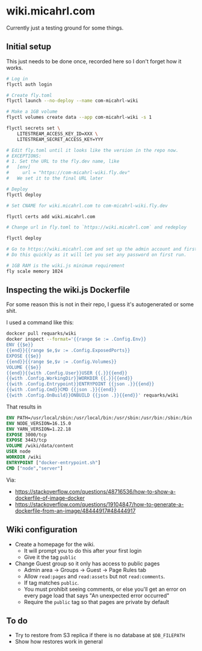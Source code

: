 # wiki.micahrl.com

Currently just a testing ground for some things.

## Initial setup

This just needs to be done once,
recorded here so I don't forget how it works.

```sh
# Log in
flyctl auth login

# Create fly.toml
flyctl launch --no-deploy --name com-micahrl-wiki

# Make a 1GB volume
flyctl volumes create data --app com-micahrl-wiki -s 1

flyctl secrets set \
    LITESTREAM_ACCESS_KEY_ID=XXX \
    LITESTREAM_SECRET_ACCESS_KEY=YYY

# Edit fly.toml until it looks like the version in the repo now.
# EXCEPTIONS:
# 1. Set the URL to the fly.dev name, like
#   [env]
#     url = "https://com-micahrl-wiki.fly.dev"
#   We set it to the final URL later

# Deploy
flyctl deploy

# Set CNAME for wiki.micahrl.com to com-micahrl-wiki.fly.dev

flyctl certs add wiki.micahrl.com

# Change url in fly.toml to `https://wiki.micahrl.com` and redeploy

flyctl deploy

# Go to https://wiki.micahrl.com and set up the admin account and first settings.
# Do this quickly as it will let you set any password on first run.

# 1GB RAM is the wiki.js minimum requirement
fly scale memory 1024
```

## Inspecting the wiki.js Dockerfile

For some reason this is not in their repo, I guess it's autogenerated or some shit.

I used a command like this:

```sh
dockcer pull requarks/wiki
docker inspect --format='{{range $e := .Config.Env}}
ENV {{$e}}
{{end}}{{range $e,$v := .Config.ExposedPorts}}
EXPOSE {{$e}}
{{end}}{{range $e,$v := .Config.Volumes}}
VOLUME {{$e}}
{{end}}{{with .Config.User}}USER {{.}}{{end}}
{{with .Config.WorkingDir}}WORKDIR {{.}}{{end}}
{{with .Config.Entrypoint}}ENTRYPOINT {{json .}}{{end}}
{{with .Config.Cmd}}CMD {{json .}}{{end}}
{{with .Config.OnBuild}}ONBUILD {{json .}}{{end}}' requarks/wiki
```

That results in

```Dockerfile
ENV PATH=/usr/local/sbin:/usr/local/bin:/usr/sbin:/usr/bin:/sbin:/bin
ENV NODE_VERSION=16.15.0
ENV YARN_VERSION=1.22.18
EXPOSE 3000/tcp
EXPOSE 3443/tcp
VOLUME /wiki/data/content
USER node
WORKDIR /wiki
ENTRYPOINT ["docker-entrypoint.sh"]
CMD ["node","server"]
```

Via:

- <https://stackoverflow.com/questions/48716536/how-to-show-a-dockerfile-of-image-docker>
- <https://stackoverflow.com/questions/19104847/how-to-generate-a-dockerfile-from-an-image/48444917#48444917>

## Wiki configuration

- Create a homepage for the wiki.
    - It will prompt you to do this after your first login
    - Give it the tag `public`
- Change Guest group so it only has access to public pages
    - Admin area -> Groups -> Guest -> Page Rules tab
    - Allow `read:pages` and `read:assets` but not `read:comments`.
    - If tag matches `public`.
    - You must prohibit seeing comments, or else you'll get an error on every page load that says "An unexpected error occurred"
    - Require the `public` tag so that pages are private by default

## To do

- Try to restore from S3 replica if there is no database at `$DB_FILEPATH`
- Show how restores work in general